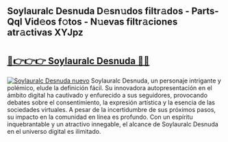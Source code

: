## Soylauralc Desnuda D𝚎sn𝚞dos filtr𝚊dos - Parts-Qql Vid𝚎os f𝚘tos - N𝚞evas filtr𝚊ciones atr𝚊ctivas XYJpz

# <h2><a href="http://mb2k6m.tromn.icu/?c=Soylauralc+Desnuda">🔗👉👉👉 Soylauralc Desnuda 🔗🔗</a></h2>

[![Soylauralc Desnuda nuevo](https://i.imgur.com/pEAQMta.gif)](http://mb2k6m.tromn.icu/?c=Soylauralc+Desnuda)
Soylauralc Desnuda, un personaje intrigante y polémico, elude la definición fácil. Su innovadora autopresentación en el ámbito digital ha cautivado y enfurecido a sus seguidores, provocando debates sobre el consentimiento, la expresión artística y la esencia de las sociedades virtuales. A pesar de la incertidumbre de sus próximos pasos, su impacto en la comunidad en línea es profundo. Con un espíritu inquebrantable y un atractivo innegable, el alcance de Soylauralc Desnuda en el universo digital es ilimitado.
